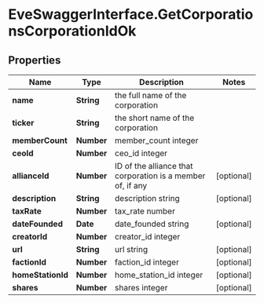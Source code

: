 # EveSwaggerInterface.GetCorporationsCorporationIdOk

## Properties
Name | Type | Description | Notes
------------ | ------------- | ------------- | -------------
**name** | **String** | the full name of the corporation | 
**ticker** | **String** | the short name of the corporation | 
**memberCount** | **Number** | member_count integer | 
**ceoId** | **Number** | ceo_id integer | 
**allianceId** | **Number** | ID of the alliance that corporation is a member of, if any | [optional] 
**description** | **String** | description string | [optional] 
**taxRate** | **Number** | tax_rate number | 
**dateFounded** | **Date** | date_founded string | [optional] 
**creatorId** | **Number** | creator_id integer | 
**url** | **String** | url string | [optional] 
**factionId** | **Number** | faction_id integer | [optional] 
**homeStationId** | **Number** | home_station_id integer | [optional] 
**shares** | **Number** | shares integer | [optional] 


